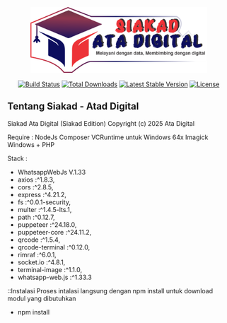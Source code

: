 <p align="center"><a href="https://laravel.com" target="_blank"><img src="https://raw.githubusercontent.com/EmsinaDR/siakad/refs/heads/main/Logo%20Siakad%20Ata%20Digital.png" width="400" alt="Laravel Logo"></a></p>

<p align="center">
<a href="https://github.com/laravel/framework/actions"><img src="https://github.com/laravel/framework/workflows/tests/badge.svg" alt="Build Status"></a>
<a href="https://packagist.org/packages/laravel/framework"><img src="https://img.shields.io/packagist/dt/laravel/framework" alt="Total Downloads"></a>
<a href="https://packagist.org/packages/laravel/framework"><img src="https://img.shields.io/packagist/v/laravel/framework" alt="Latest Stable Version"></a>
<a href="https://packagist.org/packages/laravel/framework"><img src="https://img.shields.io/packagist/l/laravel/framework" alt="License"></a>
</p>

## Tentang Siakad - Atad Digital

Siakad Ata Digital (Siakad Edition)
Copyright (c) 2025 Ata Digital

Require :
NodeJs
Composer
VCRuntime untuk Windows 64x
Imagick Windows + PHP

Stack :
- WhatsappWebJs V.1.33
- axios             :^1.8.3,
- cors              :^2.8.5,
- express           :^4.21.2,
- fs                :^0.0.1-security,
- multer            :^1.4.5-lts.1,
- path              :^0.12.7,
- puppeteer         :^24.18.0,
- puppeteer-core    :^24.11.2,
- qrcode            :^1.5.4,
- qrcode-terminal   :^0.12.0,
- rimraf            :^6.0.1,
- socket.io         :^4.8.1,
- terminal-image    :^1.1.0,
- whatsapp-web.js   :^1.33.3

::Instalasi
Proses intalasi langsung dengan npm install untuk download modul yang dibutuhkan
- npm install
